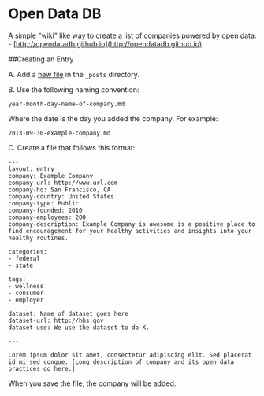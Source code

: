 Open Data DB
=========
A simple "wiki" like way to create a list of companies powered by open data. - [http://opendatadb.github.io](http://opendatadb.github.io)

##Creating an Entry

A. Add a [new file](https://github.com/opendatadb/opendatadb.github.io/new/master/_posts) in the ```_posts``` directory. 

B. Use the following naming convention:

```
year-month-day-name-of-company.md
```

Where the date is the day you added the company. For example:

```
2013-09-30-example-company.md
```

C. Create a file that follows this format:

```
---
layout: entry
company: Example Company
company-url: http://www.url.com
company-hq: San Francisco, CA
company-country: United States
company-type: Public
company-founded: 2010
company-employees: 200
company-description: Example Company is awesome is a positive place to find encouragement for your healthy activities and insights into your healthy routines.

categories:
- federal 
- state

tags:
- wellness
- consumer
- employer

dataset: Name of dataset goes here
dataset-url: http://hhs.gov
dataset-use: We use the dataset to do X.

---

Lorem ipsum dolor sit amet, consectetur adipiscing elit. Sed placerat id mi sed congue. [Long description of company and its open data practices go here.]

```

When you save the file, the company will be added.
